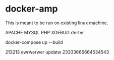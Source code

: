 # docker-amp

This is meant to be run on existing linux machine.

APACHE
MYSQL
PHP
XDEBUG
rterter

docker-compose up --build

213213
ewrwerwer
updatw
23333666664534543
